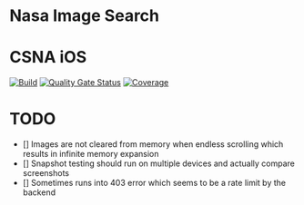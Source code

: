 # Nasa Image Search

# CSNA iOS
[![Build](https://github.com/wjthieme/nasa-image/actions/workflows/swift.yml/badge.svg?branch=main)](https://github.com/nasa-image-app/ios/actions)
[![Quality Gate Status](https://sonarcloud.io/api/project_badges/measure?project=wjthieme_nasa-image&metric=alert_status)](https://sonarcloud.io/dashboard?id=wjthieme_nasa-image)
[![Coverage](https://sonarcloud.io/api/project_badges/measure?project=wjthieme_nasa-image&metric=coverage)](https://sonarcloud.io/dashboard?id=wjthieme_nasa-image)

# TODO

- [] Images are not cleared from memory when endless scrolling which results in infinite memory expansion
- [] Snapshot testing should run on multiple devices and actually compare screenshots
- [] Sometimes runs into 403 error which seems to be a rate limit by the backend
